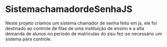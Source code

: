 # SistemachamadordeSenhaJS
 Neste projeto criamos um sistema chamador de senha feito em js, ele foi destinado ao controle de filas de uma instituição de ensino e a alta demanda de alunos no periodo de matriculas do sisu fez-se necessário um sistema para controle. 
